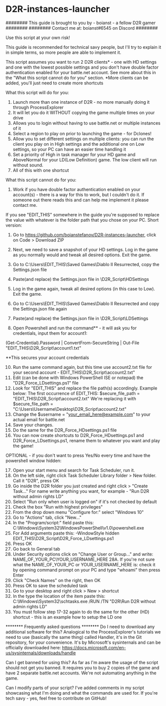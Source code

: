 # D2R-instances-launcher

######## This guide is brought to you by - boianst - a fellow D2R gamer ########
######## Contact me at: boianst#6545 on Discord  ########

Use this script at your own risk!

This guide is recommended for technical savy people, but I'll try to explain it in simple terms, so more people are able to implement it. 

This script assumes you want to run 2 D2R clients* - one with HD settings and one with the lowest possible settings and you don't have double factor authentication enabled for your battle.net account. See more about this in the "What this script cannot do for you" section.
*More clients can be added, you'll just need to create more shortcuts


What this script will do for you:
1. Launch more than one instance of D2R - no more manually doing it through ProcessExplorer
2. It will let you do it WITHOUT copying the game multiple times on your drive
3. Allows you to login without having to use battle.net or multiple instances of it
4. Select a region to play on prior to launching the game - for Dclones! 
5. Allow you to set different settings on multiple clients: you can run the client you play on in High settings and the additional one on Low settings, so your PC can have an easier time handling it 
6. Set a priority of High in task manager for your HD game and AboveNormal for your LD(Low Definition) game. The low client will run without sound. 
7. All of this with one shortcut


What this script cannot do for you:
1. Work if you have double factor authentication enabled on your account(s) - there is a way for this to work, but I couldn't do it. If someone out there reads this and can help me implement it please contact me. 

If you see "EDIT_THIS" somewhere in the guide you're supposed to replace the value with whatever is the folder path that you chose on your PC.
Short version:
1. Go to https://github.com/boianstefanov/D2R-instances-launcher, click on Code > Download ZIP

3. Next, we need to save a snapshot of your HD settings. Log in the game as you normally would and tweak all desired options. Exit the game. 
4. Go to C:\Users\EDIT_THIS\Saved Games\Diablo II Resurrected, copy the Settings.json file 
5. Paste(and replace) the Settings.json file in \D2R_Script\HDSettings
6. Log in the game again, tweak all desired options (in this case to Low). Exit the game.
7. Go to C:\Users\EDIT_THIS\Saved Games\Diablo II Resurrected and copy the Settings.json file again
8. Paste(and replace) the Settings.json file in \D2R_Script\LDSettings
9. Open Powershell and run the command** - it will ask you for credentials, input them for account1:

(Get-Credential).Password | ConvertFrom-SecureString | Out-File "EDIT_THIS\D2R_Script\account1.txt"

**This secures your account credentials 

10. Run the same command again, but this time use  account2.txt file for your second account - EDIT_THIS\D2R_Script\account2.txt"
11. Edit (can be done with Windows PowerShell ISE or notepad) the "D2R_Force_LDsettings.ps1" file 
12. Look for "EDIT_THIS" and replace the file path(s) accordingly. Example below:
The first occurrence of EDIT_THIS:
$secure_file_path = "EDIT_THIS\D2R_Script\account2.txt" 
We're replacing it with 
$secure_file_path = "C:\Users\Username\Desktop\D2R_Script\account2.txt"
13. Change the $username = "your_email_here@example.com" to your actual email for battle.net
14. Save your changes.
15. Do the same for the D2R_Force_HDsettings.ps1 file 
16. You can now create shortcuts to D2R_Force_HDsettings.ps1 and D2R_Force_LDsettings.ps1, rename them to whatever you want and play the game! 

OPTIONAL - if you don't want to press Yes/No every time and have the powershell window hidden:

17. Open your start menu and search for Task Scheduler, run it.
18. On the left side, right click Task Scheduler Library folder > New folder. Call it "D2R", press OK
19. Go inside the D2R folder you just created and right click > "Create Task..." For name write anything you want, for example - "Run D2R without admin rights LD"
20. Select "Run only when user is logged on" if it's not checked by default
21. Check the box "Run with highest privileges"
22. From the drop down menu "Configure for:" select "Windows 10"
23. Go to "Actions" tab, click "New..."
24. In the "Program/script:" field paste this: C:\Windows\System32\WindowsPowerShell\v1.0\powershell.exe
25. For Add arguments paste this: -WindowStyle hidden EDIT_THIS\D2R_Script\D2R_Force_LDsettings.ps1
26. Press OK
27. Go back to General tab
28. Under Security options click on "Change User or Group..." and write: NAME_OF_YOUR_PC\YOUR_USERNAME_HERE
28A. If you're not sure what the NAME_OF_YOUR_PC or YOUR_USERNAME_HERE is: check it by opening command prompt on your PC and type "whoami" then press Enter
29. Click "Check Names" on the right, then OK
30. Press OK to save the scheduled task 
31. Go to your desktop and right click > New > shortcut 
32. In the type the location of the item paste this: C:\Windows\System32\schtasks.exe /RUN /TN "D2R\Run D2R without admin rights LD"
33. You must follow step 17-32 again to do the same for the other (HD) shortcut - this is an example how to setup the LD one

******** Frequently asked questions ********
Do I need to download any additional software for this?
Analogical to the ProcessExplorer's tutorials we need to use (basically the same thing) called Handler, it's in the Git repository, for your convenience. It's by Microsoft's sysinternals and can be officially downloaded here: https://docs.microsoft.com/en-us/sysinternals/downloads/handle

Can I get banned for using this?
As far as I'm aware the usage of the script should not get you banned. It requires you to buy 2 copies of the game and have 2 separate battle.net accounts. We're not automating anything in the game.

Can I modify parts of your script?
I've added comments in my script showcasing what I'm doing and what the commands are used for. If you're tech savy - yes, feel free to contribute on GitHub!
